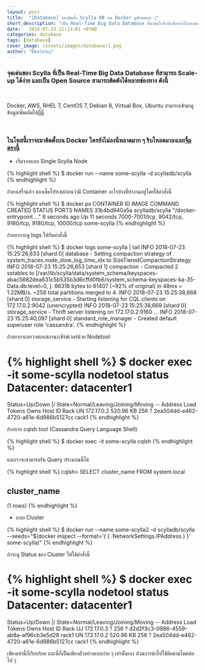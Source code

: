 ```yaml
---
layout: post
title:  "[Database] ลองติดตั้ง Scylla DB บน Docker ดูสักหน่อย ๆ"
short_description: "เป็น Real-Time Big Data Database ที่น่าสนใจอีกตัวที่อยากให้ลองมาเล่นกัน ๆ"
date:   2018-07-23 21:13:01 +0700
categories: database
tags: [database]
cover_image: /assets/images/database/1.png
author: "Devไปวันๆ"
---
```


### จุดเด่นของ Scylla ที่เป็น Real-Time Big Data Database ที่สามารถ Scale-up ได้ง่าย และเป็น Open Source สามารถติดตังได้หลายช่องทาง ดังนี้
<br>

Docker, AWS, RHEL 7, CentOS 7, Debian 8, Virtual Box, Ubuntu สามารถเข้ามาดูข้อมูลเพิ่มเติมได้[ที่นี่](https://www.scylladb.com/)

<br>

### ในโพสนี้เราจะมาติดตั้งบน Docker ใครยังไม่ลงนี่พลาดมาก ๆ รีบโหลดมาลงเลย[จิ้มตรงนี้](https://docs.docker.com/docker-for-mac/)

- เริ่มจากแบบ Single Scylla Node

{% highlight shell %}
$ docker run --name some-scylla -d scylladb/scylla
{% endhighlight %}

ถ้าลงเสร็จแล้ว ลองเช็คโปรเซสก่อนว่ามี Container อะไรบ้างที่ทำงานอยู่โดยใช้คำสั่งนี้

{% highlight shell %}
$ docker ps
CONTAINER ID        IMAGE               COMMAND                  CREATED             STATUS              PORTS                                                    NAMES
31b4bd940a5a        scylladb/scylla     "/docker-entrypoint.…"   8 seconds ago       Up 11 seconds       7000-7001/tcp, 9042/tcp, 9160/tcp, 9180/tcp, 10000/tcp   some-scylla
{% endhighlight %}

ถ้าอยากจะดู logs ให้รันคำสั่งนี้

{% highlight shell %}
$ docker logs some-scylla  | tail
INFO  2018-07-23 15:25:26,633 [shard 0] database - Setting compaction strategy of system_traces.node_slow_log_time_idx to SizeTieredCompactionStrategy
INFO  2018-07-23 15:25:26,653 [shard 1] compaction - Compacted 2 sstables to [/var/lib/scylla/data/system_schema/keyspaces-abac5682dea631c5b535b3d6cffd0fb6/system_schema-keyspaces-ka-35-Data.db:level=0, ]. 66318 bytes to 61407 (~92% of original) in 48ms = 1.22MB/s. ~256 total partitions merged to 4.
INFO  2018-07-23 15:25:38,668 [shard 0] storage_service - Starting listening for CQL clients on 172.17.0.2:9042 (unencrypted)
INFO  2018-07-23 15:25:38,669 [shard 0] storage_service - Thrift server listening on 172.17.0.2:9160 ...
INFO  2018-07-23 15:25:40,097 [shard 0] standard_role_manager - Created default superuser role 'cassandra'.
{% endhighlight %}

ถ้าอยากจะตรวจสอบสถานะเซิร์ฟเวอร์ด้วย Nodetool

{% highlight shell %}
$ docker exec -it some-scylla nodetool status
Datacenter: datacenter1
=======================
Status=Up/Down
|/ State=Normal/Leaving/Joining/Moving
--  Address     Load       Tokens       Owns    Host ID                               Rack
UN  172.17.0.2  520.96 KB  256          ?       2ea504dd-e462-4720-a61e-6d986b5127cc  rack1
{% endhighlight %}

ถ้าอยาก cqlsh tool (Cassandra Query Language Shell) 

{% highlight shell %}
$ docker exec -it some-scylla cqlsh
{% endhighlight %}

และเราจะสามารถรัน Query ประมาณนี้ได้

{% highlight shell %}
cqlsh> SELECT cluster_name FROM system.local

 cluster_name
--------------


(1 rows)
{% endhighlight %}

- แบบ Cluster

{% highlight shell %}
$ docker run --name some-scylla2 -d scylladb/scylla --seeds="$(docker inspect --format='{ { .NetworkSettings.IPAddress } }' some-scylla)"
{% endhighlight %}

ถ้าจะดู Status ของ Cluster ให้ใช้คำสั่งนี้

{% highlight shell %}
$ docker exec -it some-scylla nodetool status
Datacenter: datacenter1
=======================
Status=Up/Down
|/ State=Normal/Leaving/Joining/Moving
--  Address     Load       Tokens       Owns    Host ID                               Rack
UJ  172.17.0.3  ?          256          ?       d2d2f3c3-0986-4559-ab8a-af96cb3e5d28  rack1
UN  172.17.0.2  520.96 KB  256          ?       2ea504dd-e462-4720-a61e-6d986b5127cc  rack1
{% endhighlight %}

เพียงเท่านี้ก็เรียบร้อย และนี่ก็เป็นเพียงตัวอย่างแบบง่าย ๆ เท่านั้นเอง ส่วนการนำไปใช้ติดตามโพสต่อไป ๆ

<br>
<br>

